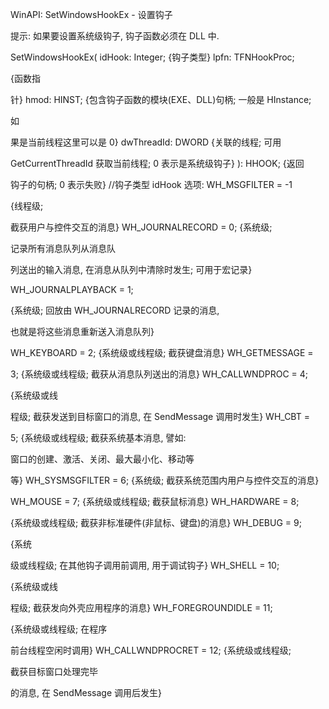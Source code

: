 WinAPI: SetWindowsHookEx - 设置钩子

提示: 如果要设置系统级钩子, 钩子函数必须在 DLL 中.

SetWindowsHookEx( idHook: Integer; {钩子类型} lpfn: TFNHookProc;

{函数指

针} hmod: HINST; {包含钩子函数的模块(EXE、DLL)句柄; 一般是 HInstance;

如

果是当前线程这里可以是 0} dwThreadId: DWORD {关联的线程; 可用

GetCurrentThreadId 获取当前线程; 0 表示是系统级钩子} ): HHOOK; {返回

钩子的句柄; 0 表示失败} //钩子类型 idHook 选项: WH_MSGFILTER = -1

{线程级;

截获用户与控件交互的消息} WH_JOURNALRECORD = 0; {系统级;

记录所有消息队列从消息队

列送出的输入消息, 在消息从队列中清除时发生; 可用于宏记录}

WH_JOURNALPLAYBACK = 1;

{系统级; 回放由 WH_JOURNALRECORD 记录的消息,

也就是将这些消息重新送入消息队列}

WH_KEYBOARD = 2; {系统级或线程级; 截获键盘消息} WH_GETMESSAGE =

3; {系统级或线程级; 截获从消息队列送出的消息} WH_CALLWNDPROC = 4;

{系统级或线

程级; 截获发送到目标窗口的消息, 在 SendMessage 调用时发生} WH_CBT =

5; {系统级或线程级; 截获系统基本消息, 譬如:

窗口的创建、激活、关闭、最大最小化、移动等

等} WH_SYSMSGFILTER = 6; {系统级; 截获系统范围内用户与控件交互的消息}

WH_MOUSE = 7; {系统级或线程级; 截获鼠标消息} WH_HARDWARE = 8;

{系统级或线程级; 截获非标准硬件(非鼠标、键盘)的消息} WH_DEBUG = 9;

{系统

级或线程级; 在其他钩子调用前调用, 用于调试钩子} WH_SHELL = 10;

{系统级或线

程级; 截获发向外壳应用程序的消息} WH_FOREGROUNDIDLE = 11;

{系统级或线程级; 在程序

前台线程空闲时调用} WH_CALLWNDPROCRET = 12; {系统级或线程级;

截获目标窗口处理完毕

的消息, 在 SendMessage 调用后发生}

